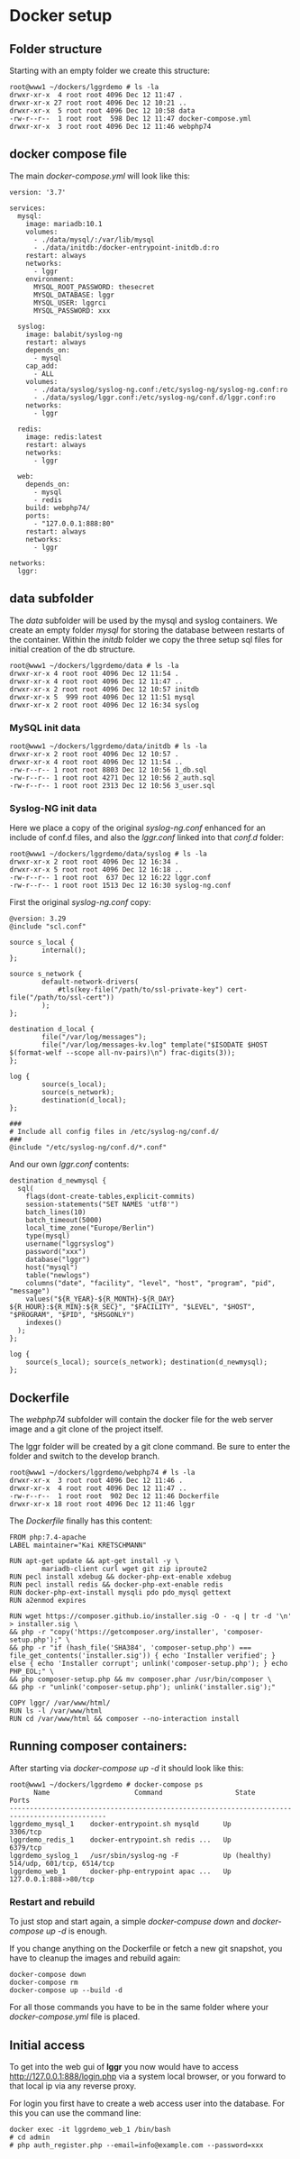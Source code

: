 # Docker setup

## Folder structure

Starting with an empty folder we create this structure:

    root@www1 ~/dockers/lggrdemo # ls -la
    drwxr-xr-x  4 root root 4096 Dec 12 11:47 .
    drwxr-xr-x 27 root root 4096 Dec 12 10:21 ..
    drwxr-xr-x  5 root root 4096 Dec 12 10:58 data
    -rw-r--r--  1 root root  598 Dec 12 11:47 docker-compose.yml
    drwxr-xr-x  3 root root 4096 Dec 12 11:46 webphp74


## docker compose file

The main *docker-compose.yml* will look like this:

    version: '3.7'
    
    services:
      mysql:
        image: mariadb:10.1
        volumes:
          - ./data/mysql/:/var/lib/mysql
          - ./data/initdb:/docker-entrypoint-initdb.d:ro
        restart: always
        networks:
          - lggr
        environment:
          MYSQL_ROOT_PASSWORD: thesecret
          MYSQL_DATABASE: lggr
          MYSQL_USER: lggrci
          MYSQL_PASSWORD: xxx
    
      syslog:
        image: balabit/syslog-ng
        restart: always
        depends_on:
          - mysql
        cap_add:
          - ALL
        volumes:
          - ./data/syslog/syslog-ng.conf:/etc/syslog-ng/syslog-ng.conf:ro
          - ./data/syslog/lggr.conf:/etc/syslog-ng/conf.d/lggr.conf:ro
        networks:
          - lggr
    
      redis:
        image: redis:latest
        restart: always
        networks:
          - lggr
    
      web:
        depends_on:
          - mysql
          - redis
        build: webphp74/
        ports:
          - "127.0.0.1:888:80"
        restart: always
        networks:
          - lggr
    
    networks:
      lggr:

## data subfolder

The *data* subfolder will be used by the mysql and syslog containers.
We create an empty folder *mysql* for storing the database between restarts of the container.
Within the *initdb* folder we copy the three setup sql files for initial creation of the db structure.

    root@www1 ~/dockers/lggrdemo/data # ls -la     
    drwxr-xr-x 4 root root 4096 Dec 12 11:54 .     
    drwxr-xr-x 4 root root 4096 Dec 12 11:47 ..    
    drwxr-xr-x 2 root root 4096 Dec 12 10:57 initdb
    drwxr-xr-x 5  999 root 4096 Dec 12 11:51 mysql
    drwxr-xr-x 2 root root 4096 Dec 12 16:34 syslog

### MySQL init data

    root@www1 ~/dockers/lggrdemo/data/initdb # ls -la  
    drwxr-xr-x 2 root root 4096 Dec 12 10:57 .         
    drwxr-xr-x 4 root root 4096 Dec 12 11:54 ..        
    -rw-r--r-- 1 root root 8803 Dec 12 10:56 1_db.sql  
    -rw-r--r-- 1 root root 4271 Dec 12 10:56 2_auth.sql
    -rw-r--r-- 1 root root 2313 Dec 12 10:56 3_user.sql

### Syslog-NG init data

Here we place a copy of the original *syslog-ng.conf* enhanced for an include of conf.d files,
and also the *lggr.conf* linked into that *conf.d* folder:

    root@www1 ~/dockers/lggrdemo/data/syslog # ls -la
    drwxr-xr-x 2 root root 4096 Dec 12 16:34 .
    drwxr-xr-x 5 root root 4096 Dec 12 16:18 ..
    -rw-r--r-- 1 root root  637 Dec 12 16:22 lggr.conf
    -rw-r--r-- 1 root root 1513 Dec 12 16:30 syslog-ng.conf

First the original *syslog-ng.conf* copy:

    @version: 3.29
    @include "scl.conf"
    
    source s_local {
            internal();
    };
    
    source s_network {
            default-network-drivers(
                #tls(key-file("/path/to/ssl-private-key") cert-file("/path/to/ssl-cert"))
            );
    };
    
    destination d_local {
            file("/var/log/messages");
            file("/var/log/messages-kv.log" template("$ISODATE $HOST $(format-welf --scope all-nv-pairs)\n") frac-digits(3));
    };
    
    log {
            source(s_local);
            source(s_network);
            destination(d_local);
    };
    
    ###
    # Include all config files in /etc/syslog-ng/conf.d/
    ###
    @include "/etc/syslog-ng/conf.d/*.conf"

And our own *lggr.conf* contents:

    destination d_newmysql {
      sql(
        flags(dont-create-tables,explicit-commits)
        session-statements("SET NAMES 'utf8'")
        batch_lines(10)
        batch_timeout(5000)
        local_time_zone("Europe/Berlin")
        type(mysql)
        username("lggrsyslog")
        password("xxx")
        database("lggr")
        host("mysql")
        table("newlogs")
        columns("date", "facility", "level", "host", "program", "pid", "message")
        values("${R_YEAR}-${R_MONTH}-${R_DAY} ${R_HOUR}:${R_MIN}:${R_SEC}", "$FACILITY", "$LEVEL", "$HOST", "$PROGRAM", "$PID", "$MSGONLY")
        indexes()
      );
    };
    
    log {
        source(s_local); source(s_network); destination(d_newmysql);
    };

## Dockerfile

The *webphp74* subfolder will contain the docker file for the web server image and a git clone of the project itself.

The lggr folder will be created by a git clone command. Be sure to enter the folder and switch to the develop branch.

    root@www1 ~/dockers/lggrdemo/webphp74 # ls -la      
    drwxr-xr-x  3 root root 4096 Dec 12 11:46 .         
    drwxr-xr-x  4 root root 4096 Dec 12 11:47 ..        
    -rw-r--r--  1 root root  902 Dec 12 11:46 Dockerfile
    drwxr-xr-x 18 root root 4096 Dec 12 11:46 lggr

The *Dockerfile* finally has this content:

    FROM php:7.4-apache
    LABEL maintainer="Kai KRETSCHMANN"
    
    RUN apt-get update && apt-get install -y \
            mariadb-client curl wget git zip iproute2
    RUN pecl install xdebug && docker-php-ext-enable xdebug
    RUN pecl install redis && docker-php-ext-enable redis
    RUN docker-php-ext-install mysqli pdo pdo_mysql gettext
    RUN a2enmod expires
    
    RUN wget https://composer.github.io/installer.sig -O - -q | tr -d '\n' > installer.sig \
    && php -r "copy('https://getcomposer.org/installer', 'composer-setup.php');" \
    && php -r "if (hash_file('SHA384', 'composer-setup.php') === file_get_contents('installer.sig')) { echo 'Installer verified'; } else { echo 'Installer corrupt'; unlink('composer-setup.php'); } echo PHP_EOL;" \
    && php composer-setup.php && mv composer.phar /usr/bin/composer \
    && php -r "unlink('composer-setup.php'); unlink('installer.sig');"
    
    COPY lggr/ /var/www/html/
    RUN ls -l /var/www/html
    RUN cd /var/www/html && composer --no-interaction install

## Running composer containers:

After starting via *docker-compose up -d* it should look like this:

    root@www1 ~/dockers/lggrdemo # docker-compose ps
          Name                     Command                  State                 Ports
    ----------------------------------------------------------------------------------------------
    lggrdemo_mysql_1    docker-entrypoint.sh mysqld      Up             3306/tcp
    lggrdemo_redis_1    docker-entrypoint.sh redis ...   Up             6379/tcp
    lggrdemo_syslog_1   /usr/sbin/syslog-ng -F           Up (healthy)   514/udp, 601/tcp, 6514/tcp
    lggrdemo_web_1      docker-php-entrypoint apac ...   Up             127.0.0.1:888->80/tcp

### Restart and rebuild

To just stop and start again, a simple *docker-compuse down* and *docker-compose up -d* is enough.

If you change anything on the Dockerfile or fetch a new git snapshot, you have to cleanup the images and rebuild again:

    docker-compose down
    docker-compose rm
    docker-compose up --build -d

For all those commands you have to be in the same folder where your *docker-compose.yml* file is placed.

## Initial access

To get into the web gui of **lggr** you now would have to access http://127.0.0.1:888/login.php via a system local browser,
or you forward to that local ip via any reverse proxy.

For login you first have to create a web access user into the database.
For this you can use the command line:

    docker exec -it lggrdemo_web_1 /bin/bash
    # cd admin
    # php auth_register.php --email=info@example.com --password=xxx

